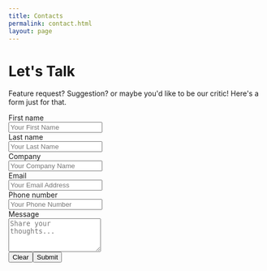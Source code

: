 ```yaml
---
title: Contacts
permalink: contact.html
layout: page
---
```


<main class="flex flex-1 gap-4 justify-center items-center text-white">
  <div class="px-6 py-6 sm:py-12 lg:px-8 border border-zinc-500/60 rounded">
    <div class="mx-auto flex flex-col items-center justify-center text-center">
      <h1 class="text-4xl md:text-5xl font-bold tracking-tight text-zinc-300">Let&#x27;s Talk</h1>
      <p class="mt-3 text-lg text-zinc-400">Feature request? Suggestion? or maybe you&#x27;d like to be our
        critic! Here&#x27;s a form just for that.</p>
    </div>
    <form class="mx-auto mt-8 max-w-xl sm:mt-20">
      <div class="grid grid-cols-1 gap-x-8 gap-y-6 sm:grid-cols-2">
        <div><label for="first-name" class="block text-sm font-semibold leading-6 text-zinc-300">First
            name</label>
          <div class="mt-2.5"><input type="text"
              class="flex h-10 text-sm ring-offset-white file:border-0 file:bg-transparent file:text-sm file:font-medium focus-visible:outline-none focus-visible:ring-2 focus-visible:ring-slate-950 focus-visible:ring-offset-2 disabled:cursor-not-allowed disabled:opacity-50 dark:border-slate-800 dark:bg-slate-950 dark:ring-offset-slate-950 dark:placeholder:text-slate-400 dark:focus-visible:ring-slate-300 w-full rounded border border-zinc-300/60 px-3.5 py-2 text-zinc-300 shadow-sm placeholder:text-gray-400 sm:text-sm sm:leading-6 bg-transparent"
              id="first-name" placeholder="Your First Name" name="first-name" /></div>
        </div>
        <div><label for="last-name" class="block text-sm font-semibold leading-6 text-zinc-300">Last
            name</label>
          <div class="mt-2.5"><input type="text"
              class="flex h-10 text-sm ring-offset-white file:border-0 file:bg-transparent file:text-sm file:font-medium focus-visible:outline-none focus-visible:ring-2 focus-visible:ring-slate-950 focus-visible:ring-offset-2 disabled:cursor-not-allowed disabled:opacity-50 dark:border-slate-800 dark:bg-slate-950 dark:ring-offset-slate-950 dark:placeholder:text-slate-400 dark:focus-visible:ring-slate-300 w-full rounded border border-zinc-300/60 px-3.5 py-2 text-zinc-300 shadow-sm placeholder:text-gray-400 sm:text-sm sm:leading-6 bg-transparent"
              id="last-name" placeholder="Your Last Name" name="last-name" /></div>
        </div>
        <div class="sm:col-span-2"><label for="company"
            class="block text-sm font-semibold leading-6 text-zinc-300">Company</label>
          <div class="mt-2.5"><input type="text"
              class="flex h-10 text-sm ring-offset-white file:border-0 file:bg-transparent file:text-sm file:font-medium focus-visible:outline-none focus-visible:ring-2 focus-visible:ring-slate-950 focus-visible:ring-offset-2 disabled:cursor-not-allowed disabled:opacity-50 dark:border-slate-800 dark:bg-slate-950 dark:ring-offset-slate-950 dark:placeholder:text-slate-400 dark:focus-visible:ring-slate-300 w-full rounded border border-zinc-300/60 px-3.5 py-2 text-zinc-300 shadow-sm placeholder:text-gray-400 sm:text-sm sm:leading-6 bg-transparent"
              id="company" placeholder="Your Company Name" name="company" /></div>
        </div>
        <div class="sm:col-span-2"><label for="email"
            class="block text-sm font-semibold leading-6 text-zinc-300">Email</label>
          <div class="mt-2.5"><input type="email"
              class="flex h-10 text-sm ring-offset-white file:border-0 file:bg-transparent file:text-sm file:font-medium focus-visible:outline-none focus-visible:ring-2 focus-visible:ring-slate-950 focus-visible:ring-offset-2 disabled:cursor-not-allowed disabled:opacity-50 dark:border-slate-800 dark:bg-slate-950 dark:ring-offset-slate-950 dark:placeholder:text-slate-400 dark:focus-visible:ring-slate-300 w-full rounded border border-zinc-300/60 px-3.5 py-2 text-zinc-300 shadow-sm placeholder:text-gray-400 sm:text-sm sm:leading-6 bg-transparent"
              id="email" placeholder="Your Email Address" name="email" /></div>
        </div>
        <div class="sm:col-span-2"><label for="phone"
            class="block text-sm font-semibold leading-6 text-zinc-300">Phone number</label>
          <div class="mt-2.5"><input type="tel"
              class="flex h-10 text-sm ring-offset-white file:border-0 file:bg-transparent file:text-sm file:font-medium focus-visible:outline-none focus-visible:ring-2 focus-visible:ring-slate-950 focus-visible:ring-offset-2 disabled:cursor-not-allowed disabled:opacity-50 dark:border-slate-800 dark:bg-slate-950 dark:ring-offset-slate-950 dark:placeholder:text-slate-400 dark:focus-visible:ring-slate-300 w-full rounded border border-zinc-300/60 px-3.5 py-2 text-zinc-300 shadow-sm placeholder:text-gray-400 sm:text-sm sm:leading-6 bg-transparent"
              id="phone" placeholder="Your Phone Number" name="phone" /></div>
        </div>
        <div class="sm:col-span-2"><label class="text-sm font-semibold leading-6 text-zinc-300">Message</label>
          <div class="mt-2.5"><textarea name="message" id="message" rows="4"
              placeholder="Share your thoughts..."
              class="w-full rounded border border-zinc-300/60 px-3.5 py-2 text-zinc-300 shadow-sm placeholder:text-gray-400 sm:text-sm sm:leading-6 bg-transparent"></textarea>
          </div>
        </div>
      </div>
      <div class="mt-10 flex justify-end gap-4"><button
          class="inline-flex items-center justify-center whitespace-nowrap rounded-md text-sm font-medium ring-offset-white transition-colors focus-visible:outline-none focus-visible:ring-2 focus-visible:ring-slate-950 focus-visible:ring-offset-2 disabled:pointer-events-none disabled:opacity-50 dark:ring-offset-slate-950 dark:focus-visible:ring-slate-300 border border-slate-200 hover:bg-slate-100 hover:text-slate-900 dark:border-slate-800 dark:bg-slate-950 dark:hover:bg-slate-800 dark:hover:text-slate-50 h-10 px-4 py-2 bg-transparent"
          type="reset">Clear</button><button
          class="inline-flex items-center justify-center whitespace-nowrap text-sm ring-offset-white transition-colors focus-visible:outline-none focus-visible:ring-2 focus-visible:ring-slate-950 focus-visible:ring-offset-2 disabled:pointer-events-none disabled:opacity-50 dark:ring-offset-slate-950 dark:focus-visible:ring-slate-300 dark:bg-slate-50 dark:text-slate-900 dark:hover:bg-slate-50/90 h-10 px-4 py-2 bg-purple-500 hover:bg-purple-600 text-white font-semibold rounded-md"
          type="submit">Submit</button></div>
    </form>
  </div>
</main>
